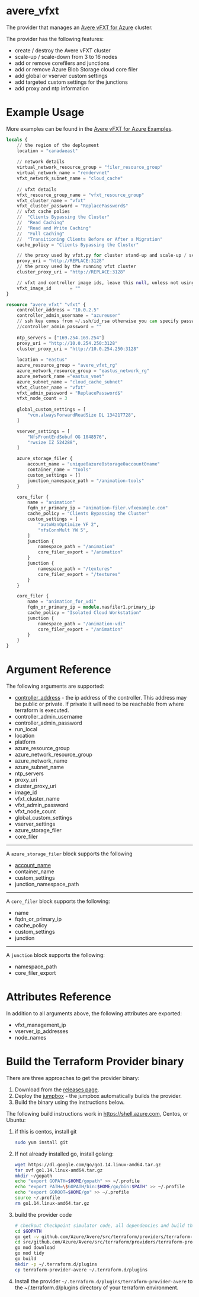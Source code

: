 # avere_vfxt

The provider that manages an [Avere vFXT for Azure](https://aka.ms/averedocs) cluster.

The provider has the following features:
* create / destroy the Avere vFXT cluster
* scale-up / scale-down from 3 to 16 nodes
* add or remove corefilers and junctions
* add or remove Azure Blob Storage cloud core filer
* add global or vserver custom settings
* add targeted custom settings for the junctions
* add proxy and ntp information

# Example Usage

More examples can be found in the [Avere vFXT for Azure Examples](../../examples/vfxt/).

```terraform
locals {
    // the region of the deployment
    location = "canadaeast"
    
    // network details
    virtual_network_resource_group = "filer_resource_group"
    virtual_network_name = "rendervnet"
    vfxt_network_subnet_name = "cloud_cache"
    
    // vfxt details
    vfxt_resource_group_name = "vfxt_resource_group"
    vfxt_cluster_name = "vfxt"
    vfxt_cluster_password = "ReplacePassword$"
    // vfxt cache polies
    //  "Clients Bypassing the Cluster"
    //  "Read Caching"
    //  "Read and Write Caching"
    //  "Full Caching"
    //  "Transitioning Clients Before or After a Migration"
    cache_policy = "Clients Bypassing the Cluster"

    // the proxy used by vfxt.py for cluster stand-up and scale-up / scale-down
    proxy_uri = "http://REPLACE:3128"
    // the proxy used by the running vfxt cluster
    cluster_proxy_uri = "http://REPLACE:3128"

    // vfxt and controller image ids, leave this null, unless not using default marketplace
    vfxt_image_id       = ""
}

resource "avere_vfxt" "vfxt" {
    controller_address = "10.0.2.5"
    controller_admin_username = "azureuser"
    // ssh key comes from ~/.ssh/id_rsa otherwise you can specify password
    //controller_admin_password = ""
    
    ntp_servers = ["169.254.169.254"]
    proxy_uri = "http://10.0.254.250:3128"
    cluster_proxy_uri = "http://10.0.254.250:3128"
    
    location = "eastus"
    azure_resource_group = "avere_vfxt_rg"
    azure_network_resource_group = "eastus_network_rg"
    azure_network_name ="eastus_vnet"
    azure_subnet_name = "cloud_cache_subnet"
    vfxt_cluster_name = "vfxt"
    vfxt_admin_password = "ReplacePassword$"
    vfxt_node_count = 3
    
    global_custom_settings = [
        "vcm.alwaysForwardReadSize DL 134217728",
    ]

    vserver_settings = [
        "NfsFrontEndSobuf OG 1048576",
        "rwsize IZ 524288",
    ]

    azure_storage_filer {
        account_name = "unique0azure0storage0account0name"
        container_name = "tools"
        custom_settings = []
        junction_namespace_path = "/animation-tools"
    }

    core_filer {
        name = "animation"
        fqdn_or_primary_ip = "animation-filer.vfxexample.com"
        cache_policy = "Clients Bypassing the Cluster"
        custom_settings = [
            "autoWanOptimize YF 2",
            "nfsConnMult YW 5",
        ]
        junction {
            namespace_path = "/animation"
            core_filer_export = "/animation"
        }
        junction {
            namespace_path = "/textures"
            core_filer_export = "/textures"
        }
    }

    core_filer {
        name = "animation_for_vdi"
        fqdn_or_primary_ip = module.nasfiler1.primary_ip
        cache_policy = "Isolated Cloud Workstation"
        junction {
            namespace_path = "/animation-vdi"
            core_filer_export = "/animation"
        }
    }
}
```

# Argument Reference

The following arguments are supported:
* <a name="controller_address"></a>[controller_address](#controller_address) - the ip address of the controller.  This address may be public or private.  If private it will need to be reachable from where terraform is executed.
* controller_admin_username
* controller_admin_password
* run_local
* location
* platform
* azure_resource_group
* azure_network_resource_group
* azure_network_name
* azure_subnet_name
* ntp_servers
* proxy_uri
* cluster_proxy_uri
* image_id
* vfxt_cluster_name
* vfxt_admin_password
* vfxt_node_count
* global_custom_settings
* vserver_settings
* azure_storage_filer
* core_filer

---

A `azure_storage_filer` block supports the following
* <a name="account_name"></a>[account_name](#account_name)
* container_name
* custom_settings
* junction_namespace_path

---

A `core_filer` block supports the following:
* name
* fqdn_or_primary_ip
* cache_policy
* custom_settings
* junction
 
---

A `junction` block supports the following:
* namespace_path
* core_filer_export
 
# Attributes Reference

In addition to all arguments above, the following attributes are exported:
* vfxt_management_ip
* vserver_ip_addresses
* node_names

# Build the Terraform Provider binary

There are three approaches to get the provider binary:
1. Download from the [releases page](https://github.com/Azure/Avere/releases).
2. Deploy the [jumpbox](../../examples/jumpbox) - the jumpbox automatically builds the provider.
3. Build the binary using the instructions below.

The following build instructions work in https://shell.azure.com, Centos, or Ubuntu:

1. if this is centos, install git

    ```bash
    sudo yum install git
    ```

2. If not already installed go, install golang:

    ```bash
    wget https://dl.google.com/go/go1.14.linux-amd64.tar.gz
    tar xvf go1.14.linux-amd64.tar.gz
    mkdir ~/gopath
    echo "export GOPATH=$HOME/gopath" >> ~/.profile
    echo "export PATH=\$GOPATH/bin:$HOME/go/bin:$PATH" >> ~/.profile
    echo "export GOROOT=$HOME/go" >> ~/.profile
    source ~/.profile
    rm go1.14.linux-amd64.tar.gz
    ```

3. build the provider code
    ```bash
    # checkout Checkpoint simulator code, all dependencies and build the binaries
    cd $GOPATH
    go get -v github.com/Azure/Avere/src/terraform/providers/terraform-provider-avere
    cd src/github.com/Azure/Avere/src/terraform/providers/terraform-provider-avere
    go mod download
    go mod tidy
    go build
    mkdir -p ~/.terraform.d/plugins
    cp terraform-provider-avere ~/.terraform.d/plugins
    ```

4. Install the provider `~/.terraform.d/plugins/terraform-provider-avere` to the ~/.terraform.d/plugins directory of your terraform environment.
